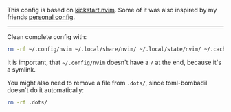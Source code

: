 This config is based on [kickstart.nvim](https://github.com/nvim-lua/kickstart.nvim).
Some of it was also inspired by my friends [personal config](https://github.com/lukasgeis/dotfiles).

______________________________________________________________________

Clean complete config with:

```bash
rm -rf ~/.config/nvim ~/.local/share/nvim/ ~/.local/state/nvim/ ~/.cache/nvim/
```

It is important, that `~/.config/nvim` doesn't have a `/` at the end, because it's a symlink.

You might also need to remove a file from `.dots/`, since toml-bombadil doesn't do it automatically:

```bash
rm -rf .dots/
```
